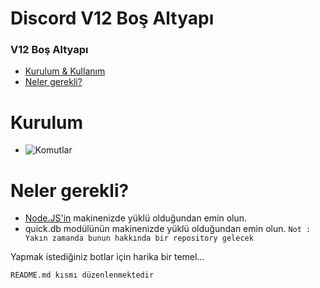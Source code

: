 # Discord V12 Boş Altyapı 

### V12 Boş Altyapı 

- [Kurulum & Kullanım](#kurulum)
- [Neler gerekli?](#Neler-gerekli?)


# Kurulum
* ![Komutlar](#)



# Neler gerekli?
* [Node.JS'in](https://nodejs.org/en/) makinenizde yüklü olduğundan emin olun.
* quick.db modülünün makinenizde yüklü olduğundan emin olun. `Not : Yakın zamanda bunun hakkında bir repository gelecek`


Yapmak istediğiniz botlar için harika bir temel...

```README.md kısmı düzenlenmektedir```
